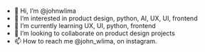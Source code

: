 - 👋 Hi, I’m @johnwlima
- 👀 I’m interested in product design, python, AI, UX, UI, frontend
- 🌱 I’m currently learning UX, UI, python, frontend
- 💞️ I’m looking to collaborate on product design projects
- 📫 How to reach me @john_wlima, on instagram.